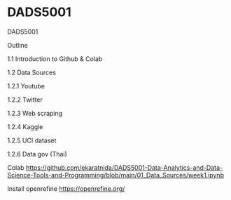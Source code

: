 # DADS5001
DADS5001

Outline

1.1 Introduction to Github & Colab

1.2 Data Sources

1.2.1 Youtube

1.2.2 Twitter

1.2.3 Web scraping

1.2.4 Kaggle

1.2.5 UCI dataset

1.2.6 Data gov (Thai)


Colab
https://github.com/ekaratnida/DADS5001-Data-Analytics-and-Data-Science-Tools-and-Programming/blob/main/01_Data_Sources/week1.ipynb

Install openrefine https://openrefine.org/
